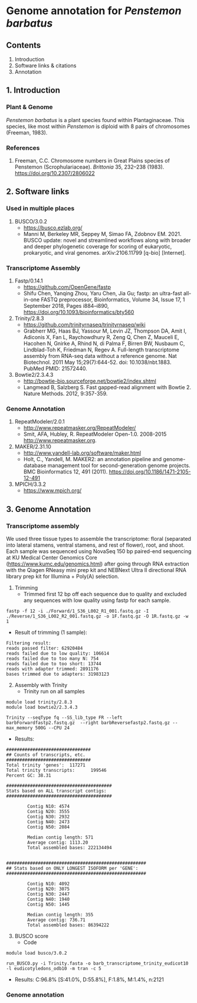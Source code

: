 # Genome annotation for *Penstemon barbatus* 

## Contents
1. Introduction
2. Software links & citations
3. Annotation

## 1. Introduction
### Plant & Genome 
  *Penstemon barbatus* is a plant species found within Plantaginaceae. This species, like most within *Penstemon* is diploid with 8 pairs of chromosomes (Freeman, 1983). 
  
### References
1. Freeman, C.C. Chromosome numbers in Great Plains species of Penstemon (Scrophulariaceae). *Brittonia* 35, 232–238 (1983). https://doi.org/10.2307/2806022

## 2. Software links
### Used in multiple places
1. BUSCO/3.0.2
   - https://busco.ezlab.org/
   - Manni M, Berkeley MR, Seppey M, Simao FA, Zdobnov EM. 2021. BUSCO update: novel and streamlined workflows along with broader and deeper phylogenetic coverage for scoring of eukaryotic, prokaryotic, and viral genomes. arXiv:2106.11799 [q-bio] [Internet]. 

### Transcriptome Assembly
1. Fastp/0.14.1
   - https://github.com/OpenGene/fastp
   - Shifu Chen, Yanqing Zhou, Yaru Chen, Jia Gu; fastp: an ultra-fast all-in-one FASTQ preprocessor, Bioinformatics, Volume 34, Issue 17, 1 September 2018, Pages i884–i890, https://doi.org/10.1093/bioinformatics/bty560
3. Trinity/2.8.3
   - https://github.com/trinityrnaseq/trinityrnaseq/wiki
   - Grabherr MG, Haas BJ, Yassour M, Levin JZ, Thompson DA, Amit I, Adiconis X, Fan L, Raychowdhury R, Zeng Q, Chen Z, Mauceli E, Hacohen N, Gnirke A, Rhind N, di Palma F, Birren BW, Nusbaum C, Lindblad-Toh K, Friedman N, Regev A. Full-length transcriptome assembly from RNA-seq data without a reference genome. Nat Biotechnol. 2011 May 15;29(7):644-52. doi: 10.1038/nbt.1883. PubMed PMID: 21572440.
5. Bowtie2/2.3.4.3
   - http://bowtie-bio.sourceforge.net/bowtie2/index.shtml
   - Langmead B, Salzberg S. Fast gapped-read alignment with Bowtie 2. Nature Methods. 2012, 9:357-359.

### Genome Annotation
1. RepeatModeler/2.0.1
   - http://www.repeatmasker.org/RepeatModeler/
   - Smit, AFA, Hubley, R. RepeatModeler Open-1.0. 2008-2015 <http://www.repeatmasker.org>. 
3. MAKER/2.31.10
   - http://www.yandell-lab.org/software/maker.html
   - Holt, C., Yandell, M. MAKER2: an annotation pipeline and genome-database management tool for second-generation genome projects. BMC Bioinformatics 12, 491 (2011). https://doi.org/10.1186/1471-2105-12-491
5. MPICH/3.3.2
   - https://www.mpich.org/

## 3. Genome Annotation
### Transcriptome assembly
  We used three tissue types to assemble the transcriptome: floral (separated into lateral stamens, ventral stamens, and rest of flower), root, and shoot. Each sample was sequenced using NovaSeq 150 bp paired-end sequencing at KU Medical Center Genomics Core (https://www.kumc.edu/genomics.html) after going through RNA extraction with the Qiagen RNeasy mini prep kit and NEBNext Ultra II directional RNA library prep kit for Illumina + Poly(A) selection.
  
1. Trimming
   - Trimmed first 12 bp off each sequence due to quality and excluded any sequences with low quality using fastp for each sample. 
```
fastp -f 12 -i ./Forward/1_S36_L002_R1_001.fastq.gz -I ./Reverse/1_S36_L002_R2_001.fastq.gz -o 1F.fastq.gz -O 1R.fastq.gz -w 1
``` 
   - Result of trimming (1 sample):
```
Filtering result:
reads passed filter: 62920484
reads failed due to low quality: 106614
reads failed due to too many N: 754
reads failed due to too short: 13744
reads with adapter trimmed: 2891176
bases trimmed due to adapters: 31983123
``` 

2. Assembly with Trinity
   - Trinity run on all samples 
```
module load trinity/2.8.3
module load bowtie2/2.3.4.3

Trinity --seqType fq --SS_lib_type FR --left barbForwardfastp2.fastq.gz  --right barbReversefastp2.fastq.gz --max_memory 500G --CPU 24
``` 
   - Results:
```
################################
## Counts of transcripts, etc.
################################
Total trinity 'genes':  117271
Total trinity transcripts:      199546
Percent GC: 38.31

########################################
Stats based on ALL transcript contigs:
########################################

        Contig N10: 4574
        Contig N20: 3555
        Contig N30: 2932
        Contig N40: 2473
        Contig N50: 2084

        Median contig length: 571
        Average contig: 1113.20
        Total assembled bases: 222134494


#####################################################
## Stats based on ONLY LONGEST ISOFORM per 'GENE':
#####################################################

        Contig N10: 4092
        Contig N20: 3075
        Contig N30: 2447
        Contig N40: 1940
        Contig N50: 1445

        Median contig length: 355
        Average contig: 736.71
        Total assembled bases: 86394222
```

3. BUSCO score
   - Code
```
module load busco/3.0.2

run_BUSCO.py -i Trinity.fasta -o barb_transcriptome_trinity_eudicot10 -l eudicotyledons_odb10 -m tran -c 5  
```
   - Results: C:96.8% [S:41.0%, D:55.8%], F:1.8%, M:1.4%, n:2121

### Genome annotation

  

